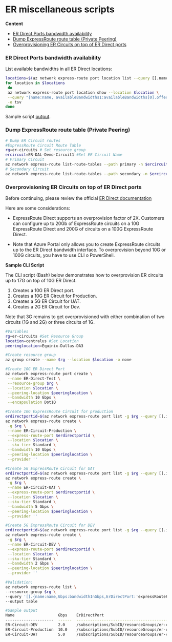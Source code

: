 # ER miscellaneous scripts

**Content**

- [ER Direct Ports bandwidth availability](#er-direct-ports-bandwidth-availability)
- [Dump ExpressRoute route table (Private Peering)](#dump-expressroute-route-table-private-peering)
- [Overprovisioning ER Circuits on top of ER Direct ports](#overprovisioning-er-circuits-on-top-of-er-direct-ports)


### ER Direct Ports bandwidth availability

 List available bandwidths in all ER Direct locations:

```Bash
locations=$(az network express-route port location list --query [].name --output tsv)
for location in $locations
 do
 az network express-route port location show --location $location \
 --query "{name:name, availableBandwidths1:availableBandwidths[0].offerName, availableBandwidths2:availableBandwidths[1].offerName}" \
 -o tsv
done
```

Sample script [output](https://raw.githubusercontent.com/dmauser/azure-expressroute/main/er-misc/files/er-direct-output.txt).

### Dump ExpressRoute route table (Private Peering)

```Bash
# Dump ER Circuit routes
#ExpressRoute Circuit Route Table
rg=er-circuits # Set resource group
ercircuit=ER-DAL-Demo-Circuit1 #Set ER Circuit Name
# Primary Circuit
az network express-route list-route-tables --path primary -n $ercircuit -g $rg  --peering-name AzurePrivatePeering --query value -o table
# Secondary Circuit
az network express-route list-route-tables --path secondary -n $ercircuit -g $rg  --peering-name AzurePrivatePeering --query value -o table
```

### Overprovisioning ER Circuits on top of ER Direct ports

Before continuing, please review the official [ER Direct documentation](https://aka.ms/erdirect)

Here are some considerations:
- ExpressRoute Direct supports an overprovision factor of 2X. Customers can configure up to 20Gb of ExpressRoute circuits on a 10G ExpressRoute Direct and 200G of circuits on a 100G ExpressRoute Direct.

- Note that Azure Portal only allows you to create ExpressRoute circuits up to the ER Direct bandwidth interface. To overprovision beyond 10G or 100G circuits, you have to use CLI o PowerShell.

**Sample CLI Script**

The CLI script (Bash) below demonstrates how to overprovision ER circuits up to 17G on top of 10G ER Direct.

  1. Creates a 10G ER Direct port.
  2. Creates a 10G ER Circuit for Production.
  3. Creates a 5G ER Circuit for UAT.
  4. Creates a 2G ER Circuit for Dev.

   Note that 3G remains to get overprovisioned with either combination of two circuits (1G and 2G) or three circuits of 1G.

```Bash
#Variables
rg=er-circuits #Set Resource Group
location=centralus #Set Location
peeringlocation=Equinix-Dallas-DA3

#Create resource group
az group create --name $rg --location $location -o none

#Create 10G ER Direct Port
az network express-route port create \
 --name ER-Direct-Test \
 --resource-group $rg \
 --location $location \
 --peering-location $peeringlocation \
 --bandwidth 10 Gbps \
 --encapsulation Dot1Q

#Create 10G ExpressRoute Circuit for production
erdirectportid=$(az network express-route port list -g $rg --query [].id -o tsv)
az network express-route create \
 -g $rg \
 --name ER-Circuit-Production \
 --express-route-port $erdirectportid \
 --location $location \
 --sku-tier Standard \
 --bandwidth 10 Gbps \
 --peering-location $peeringlocation \
 --provider ''

#Create 5G ExpressRoute Circuit for UAT
erdirectportid=$(az network express-route port list -g $rg --query [].id -o tsv)
az network express-route create \
 -g $rg \
 --name ER-Circuit-UAT \
 --express-route-port $erdirectportid \
 --location $location \
 --sku-tier Standard \
 --bandwidth 5 Gbps \
 --peering-location $peeringlocation \
 --provider ''

#Create 5G ExpressRoute Circuit for DEV
erdirectportid=$(az network express-route port list -g $rg --query [].id -o tsv)
az network express-route create \
 -g $rg \
 --name ER-Circuit-DEV \
 --express-route-port $erdirectportid \
 --location $location \
 --sku-tier Standard \
 --bandwidth 2 Gbps \
 --peering-location $peeringlocation \
 --provider ''

#Validation:
az network express-route list \
--resource-group $rg \
--query '[].{name:name,Gbps:bandwidthInGbps,ErDirectPort:'expressRoutePort.id'}' \
--output table

#Sample output
Name                   Gbps    ErDirectPort
---------------------  ------  -------------------------------------------------------------------------------------------------------------------------------------------
ER-Circuit-DEV         2.0     /subscriptions/SubID/resourceGroups/er-circuits/providers/Microsoft.Network/expressRoutePorts/ER-Direct-Test
ER-Circuit-Production  10.0    /subscriptions/SubID/resourceGroups/er-circuits/providers/Microsoft.Network/expressRoutePorts/ER-Direct-Test
ER-Circuit-UAT         5.0     /subscriptions/SubID/resourceGroups/er-circuits/providers/Microsoft.Network/expressRoutePorts/ER-Direct-Test
```
